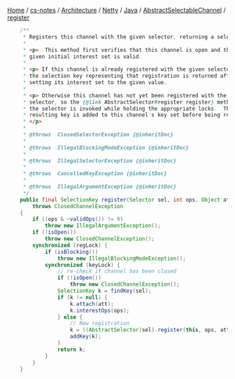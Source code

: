[Home](https://mengxianbin.github.io) /
[cs-notes](https://mengxianbin.github.io/cs-notes/site) /
[Architecture](https://mengxianbin.github.io/cs-notes/site/Architecture) /
[Netty](https://mengxianbin.github.io/cs-notes/site/Architecture/Netty) /
[Java](https://mengxianbin.github.io/cs-notes/site/Architecture/Netty/Java) /
[AbstractSelectableChannel](https://mengxianbin.github.io/cs-notes/site/Architecture/Netty/Java/AbstractSelectableChannel) /
[register](https://mengxianbin.github.io/cs-notes/site/Architecture/Netty/Java/AbstractSelectableChannel/register)

```java
    /**
     * Registers this channel with the given selector, returning a selection key.
     *
     * <p>  This method first verifies that this channel is open and that the
     * given initial interest set is valid.
     *
     * <p> If this channel is already registered with the given selector then
     * the selection key representing that registration is returned after
     * setting its interest set to the given value.
     *
     * <p> Otherwise this channel has not yet been registered with the given
     * selector, so the {@link AbstractSelector#register register} method of
     * the selector is invoked while holding the appropriate locks.  The
     * resulting key is added to this channel's key set before being returned.
     * </p>
     *
     * @throws  ClosedSelectorException {@inheritDoc}
     *
     * @throws  IllegalBlockingModeException {@inheritDoc}
     *
     * @throws  IllegalSelectorException {@inheritDoc}
     *
     * @throws  CancelledKeyException {@inheritDoc}
     *
     * @throws  IllegalArgumentException {@inheritDoc}
     */
    public final SelectionKey register(Selector sel, int ops, Object att)
        throws ClosedChannelException
    {
        if ((ops & ~validOps()) != 0)
            throw new IllegalArgumentException();
        if (!isOpen())
            throw new ClosedChannelException();
        synchronized (regLock) {
            if (isBlocking())
                throw new IllegalBlockingModeException();
            synchronized (keyLock) {
                // re-check if channel has been closed
                if (!isOpen())
                    throw new ClosedChannelException();
                SelectionKey k = findKey(sel);
                if (k != null) {
                    k.attach(att);
                    k.interestOps(ops);
                } else {
                    // New registration
                    k = ((AbstractSelector)sel).register(this, ops, att);
                    addKey(k);
                }
                return k;
            }
        }
    }
```
